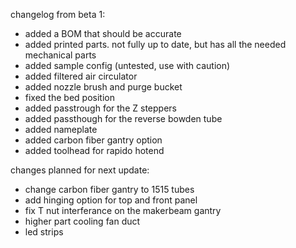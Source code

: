 changelog from beta 1:
- added a BOM that should be accurate
- added printed parts. not fully up to date, but has all the needed mechanical parts
- added sample config (untested, use with caution)
- added filtered air circulator
- added nozzle brush and purge bucket
- fixed the bed position
- added passtrough for the Z steppers
- added passthough for the reverse bowden tube
- added nameplate
- added carbon fiber gantry option
- added toolhead for rapido hotend

changes planned for next update:
- change carbon fiber gantry to 1515 tubes
- add hinging option for top and front panel
- fix T nut interferance on the makerbeam gantry
- higher part cooling fan duct
- led strips